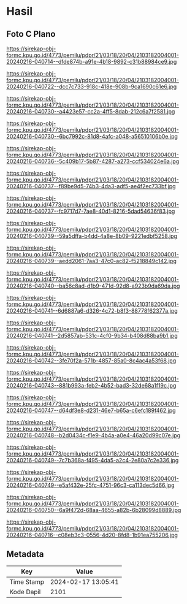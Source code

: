 # Hasil

## Foto C Plano

https://sirekap-obj-formc.kpu.go.id/4773/pemilu/pdpr/21/03/18/20/04/2103182004001-20240216-040714--dfde874b-a91e-4b18-9892-c31b88984ce9.jpg

https://sirekap-obj-formc.kpu.go.id/4773/pemilu/pdpr/21/03/18/20/04/2103182004001-20240216-040722--dcc7c733-918c-418e-908b-9ca1690c61e6.jpg

https://sirekap-obj-formc.kpu.go.id/4773/pemilu/pdpr/21/03/18/20/04/2103182004001-20240216-040730--a4423e57-cc2a-4ff5-8dab-212c6a7f2581.jpg

https://sirekap-obj-formc.kpu.go.id/4773/pemilu/pdpr/21/03/18/20/04/2103182004001-20240216-040730--6bc7992c-81d8-4afc-a048-a56510106b0e.jpg

https://sirekap-obj-formc.kpu.go.id/4773/pemilu/pdpr/21/03/18/20/04/2103182004001-20240216-040736--5c409b17-5b87-4287-a273-ccf534024e6a.jpg

https://sirekap-obj-formc.kpu.go.id/4773/pemilu/pdpr/21/03/18/20/04/2103182004001-20240216-040737--f89be9d5-74b3-4da3-adf5-ae4f2ec733bf.jpg

https://sirekap-obj-formc.kpu.go.id/4773/pemilu/pdpr/21/03/18/20/04/2103182004001-20240216-040737--fc9717d7-7ae8-40d1-8216-5dad54636f83.jpg

https://sirekap-obj-formc.kpu.go.id/4773/pemilu/pdpr/21/03/18/20/04/2103182004001-20240216-040739--59a5dffa-b4dd-4a8e-8b09-9221edbf5258.jpg

https://sirekap-obj-formc.kpu.go.id/4773/pemilu/pdpr/21/03/18/20/04/2103182004001-20240216-040739--aedd2061-7aa3-47c0-ac82-f5218849c142.jpg

https://sirekap-obj-formc.kpu.go.id/4773/pemilu/pdpr/21/03/18/20/04/2103182004001-20240216-040740--ba56c8ad-d1b9-471d-92d8-a923b9da69da.jpg

https://sirekap-obj-formc.kpu.go.id/4773/pemilu/pdpr/21/03/18/20/04/2103182004001-20240216-040741--6d6887a6-d326-4c72-b8f3-88778f62377a.jpg

https://sirekap-obj-formc.kpu.go.id/4773/pemilu/pdpr/21/03/18/20/04/2103182004001-20240216-040741--2d5857ab-531c-4cf0-9b34-b408d88ba9b1.jpg

https://sirekap-obj-formc.kpu.go.id/4773/pemilu/pdpr/21/03/18/20/04/2103182004001-20240216-040742--3fe70f2a-571b-4857-85a0-8c4ac4a53f68.jpg

https://sirekap-obj-formc.kpu.go.id/4773/pemilu/pdpr/21/03/18/20/04/2103182004001-20240216-040743--881b993a-feb2-4b52-bad3-32de68a1f19c.jpg

https://sirekap-obj-formc.kpu.go.id/4773/pemilu/pdpr/21/03/18/20/04/2103182004001-20240216-040747--d64df3e8-d231-46e7-b65a-c6efc189f462.jpg

https://sirekap-obj-formc.kpu.go.id/4773/pemilu/pdpr/21/03/18/20/04/2103182004001-20240216-040748--b2d0434c-f1e9-4b4a-a0e4-46a20d99c07e.jpg

https://sirekap-obj-formc.kpu.go.id/4773/pemilu/pdpr/21/03/18/20/04/2103182004001-20240216-040749--7c7b368a-f495-4da5-a2c4-2e80a7c2e336.jpg

https://sirekap-obj-formc.kpu.go.id/4773/pemilu/pdpr/21/03/18/20/04/2103182004001-20240216-040749--e5af432e-25fc-4751-96c3-ca113dec5d66.jpg

https://sirekap-obj-formc.kpu.go.id/4773/pemilu/pdpr/21/03/18/20/04/2103182004001-20240216-040750--6a9f472d-68aa-4655-a82b-6b28099d8889.jpg

https://sirekap-obj-formc.kpu.go.id/4773/pemilu/pdpr/21/03/18/20/04/2103182004001-20240216-040716--c08eb3c3-0556-4d20-8fd8-1b91ea755206.jpg


## Metadata

| Key        | Value               |
| ---------- | ------------------- |
| Time Stamp | 2024-02-17 13:05:41 |
| Kode Dapil | 2101                |



